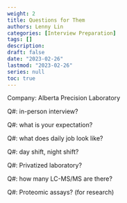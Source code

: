 ```yaml
---
weight: 2
title: Questions for Them
authors: Lenny Lin
categories: [Interview Preparation]
tags: []
description: 
draft: false
date: "2023-02-26"
lastmod: "2023-02-26"
series: null
toc: true
---
```


Company: Alberta Precision Laboratory

Q#: in-person interview?

Q#: what is your expectation?

Q#: what does daily job look like?  

Q#: day shift, night shift?

Q#: Privatized laboratory?  

Q#: how many LC-MS/MS are there?

Q#: Proteomic assays? (for research)

